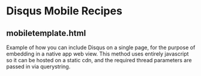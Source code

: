 # Disqus Mobile Recipes

## mobiletemplate.html
Example of how you can include Disqus on a single page, for the purpose of embedding in a native app web view. This method uses entirely javascript so it can be hosted on a static cdn, and the required thread parameters are passed in via querystring.